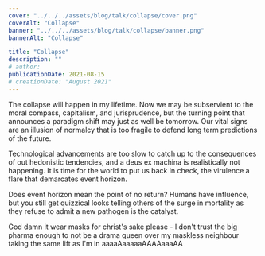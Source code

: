 ```yaml
---
cover: "../../../assets/blog/talk/collapse/cover.png"
coverAlt: "Collapse"
banner: "../../../assets/blog/talk/collapse/banner.png"
bannerAlt: "Collapse"

title: "Collapse"
description: ""
# author:
publicationDate: 2021-08-15
# creationDate: "August 2021"
---
```


The collapse will happen in my lifetime. Now we may be subservient to the moral compass, capitalism, and jurisprudence, but the turning point that announces a paradigm shift may just as well be tomorrow. Our vital signs are an illusion of normalcy that is too fragile to defend long term predictions of the future.

Technological advancements are too slow to catch up to the consequences of out hedonistic tendencies, and a deus ex machina is realistically not happening. It is time for the world to put us back in check, the virulence a flare that demarcates event horizon.

Does event horizon mean the point of no return? Humans have influence, but you still get quizzical looks telling others of the surge in mortality as they refuse to admit a new pathogen is the catalyst.

God damn it wear masks for christ's sake please - I don't trust the big pharma enough to not be a drama queen over my maskless neighbour taking the same lift as I'm in aaaaAaaaaaAAAAaaaAA